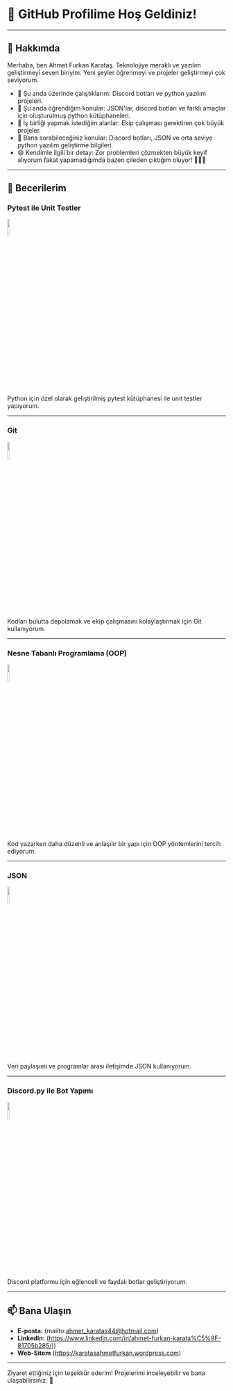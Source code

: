 # 👋 GitHub Profilime Hoş Geldiniz!

---

## 🚀 Hakkımda
Merhaba, ben Ahmet Furkan Karataş. Teknolojiye meraklı ve yazılım geliştirmeyi seven biriyim. Yeni şeyler öğrenmeyi ve projeler geliştirmeyi çok seviyorum.

- 🔭 Şu anda üzerinde çalıştıklarım: Discord botları ve python yazılım projeleri.
- 🌱 Şu anda öğrendiğim konular: JSON'lar, discord botları ve farklı amaçlar için oluşturulmuş python kütüphaneleri.
- 👯 İş birliği yapmak istediğim alanlar: Ekip çalışması gerektiren çok büyük projeler.
- 💬 Bana sorabileceğiniz konular: Discord botları, JSON ve orta seviye python yazılım geliştirme bilgileri.
- 😄 Kendimle ilgili bir detay: Zor problemleri çözmekten büyük keyif alıyorum fakat yapamadığımda bazen çileden çıktığım oluyor! 🤣🤣🤣

---

## 🌟 Becerilerim


### Pytest ile Unit Testler
<img src="https://storage.tally.so/225a5e64-ebe2-49ea-8359-415c1ad93023/Pytest_logo.svg.png" width="10%">

Python için özel olarak geliştirilmiş pytest kütüphanesi ile unit testler yapıyorum.

---

### Git
<img src="https://storage.tally.so/551f6f1e-00a2-4a15-9c33-b40ca5c84113/Git-Logo-2Color.png" width="10%">

Kodları bulutta depolamak ve ekip çalışmasını kolaylaştırmak için Git kullanıyorum.

---

### Nesne Tabanlı Programlama (OOP)
<img src="https://storage.tally.so/3a4c5a2e-a412-41b4-bad5-61899c529461/4515839.png" width="10%">

Kod yazarken daha düzenli ve anlaşılır bir yapı için OOP yöntemlerini tercih ediyorum.

---

### JSON
<img src="https://storage.tally.so/3f9bac6c-8fd5-40ae-a50b-096d362d2fe8/136443.png" width="10%">

Veri paylaşımı ve programlar arası iletişimde JSON kullanıyorum.

---

### Discord.py ile Bot Yapımı
<img src="https://storage.tally.so/94a97017-e796-4d01-a896-331b522cbaa3/image-2-removebg-preview.png" width="10%">

Discord platformu için eğlenceli ve faydalı botlar geliştiriyorum.

---

## 📫 Bana Ulaşın
- **E-posta:** (mailto:ahmet_karatas44@hotmail.com)
- **LinkedIn:** (https://www.linkedin.com/in/ahmet-furkan-karata%C5%9F-81705b285/))
- **Web-Sitem** (https://karatasahmetfurkan.wordpress.com)
---

Ziyaret ettiğiniz için teşekkür ederim! Projelerimi inceleyebilir ve bana ulaşabilirsiniz. 🚀
